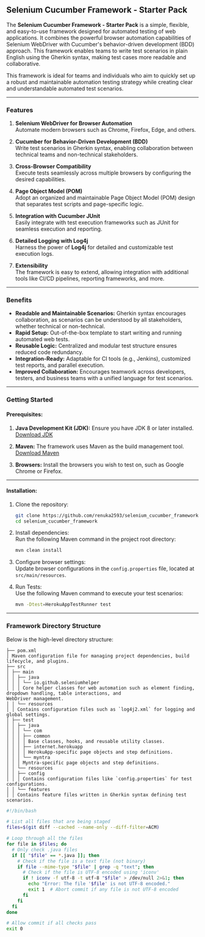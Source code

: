 ## Selenium Cucumber Framework - Starter Pack

The **Selenium Cucumber Framework - Starter Pack** is a simple, flexible, and easy-to-use framework designed for
automated testing of web applications. It combines the powerful browser automation capabilities of Selenium WebDriver
with Cucumber's behavior-driven development (BDD) approach. This framework enables teams to write test scenarios in
plain English using the Gherkin syntax, making test cases more readable and collaborative.

This framework is ideal for teams and individuals who aim to quickly set up a robust and maintainable automation testing
strategy while creating clear and understandable automated test scenarios.

---

### Features

1. **Selenium WebDriver for Browser Automation**  
   Automate modern browsers such as Chrome, Firefox, Edge, and others.

2. **Cucumber for Behavior-Driven Development (BDD)**  
   Write test scenarios in Gherkin syntax, enabling collaboration between technical teams and non-technical
   stakeholders.

3. **Cross-Browser Compatibility**  
   Execute tests seamlessly across multiple browsers by configuring the desired capabilities.

4. **Page Object Model (POM)**  
   Adopt an organized and maintainable Page Object Model (POM) design that separates test scripts and page-specific
   logic.

5. **Integration with Cucumber JUnit**  
   Easily integrate with test execution frameworks such as JUnit for seamless execution and reporting.

6. **Detailed Logging with Log4j**  
   Harness the power of **Log4j** for detailed and customizable test execution logs.

7. **Extensibility**  
   The framework is easy to extend, allowing integration with additional tools like CI/CD pipelines, reporting
   frameworks, and more.

---

### Benefits

- **Readable and Maintainable Scenarios:** Gherkin syntax encourages collaboration, as scenarios can be understood by
  all stakeholders, whether technical or non-technical.
- **Rapid Setup:** Out-of-the-box template to start writing and running automated web tests.
- **Reusable Logic:** Centralized and modular test structure ensures reduced code redundancy.
- **Integration-Ready:** Adaptable for CI tools (e.g., Jenkins), customized test reports, and parallel execution.
- **Improved Collaboration:** Encourages teamwork across developers, testers, and business teams with a unified language
  for test scenarios.

---

### Getting Started

#### Prerequisites:

1. **Java Development Kit (JDK):** Ensure you have JDK 8 or later installed.  
   [Download JDK](https://www.oracle.com/java/technologies/javase-downloads.html)

2. **Maven:** The framework uses Maven as the build management tool.
   [Download Maven](https://maven.apache.org/download.cgi)

3. **Browsers:** Install the browsers you wish to test on, such as Google Chrome or Firefox.


---

#### Installation:

1. Clone the repository:
   ```bash
   git clone https://github.com/renuka2593/selenium_cucumber_framework.git
   cd selenium_cucumber_framework
   ```

2. Install dependencies:  
   Run the following Maven command in the project root directory:
   ```bash
   mvn clean install
   ```

3. Configure browser settings:  
   Update browser configurations in the `config.properties` file, located at `src/main/resources`.

4. Run Tests:  
   Use the following Maven command to execute your test scenarios:
   ```bash
   mvn -Dtest=HerokuAppTestRunner test
   ```

---

### Framework Directory Structure

Below is the high-level directory structure:

```
├── pom.xml  
│ Maven configuration file for managing project dependencies, build lifecycle, and plugins.  
├── src  
│ ├── main  
│ │ ├── java  
│ │ │ └── io.github.seleniumhelper  
│ │ │ Core helper classes for web automation such as element finding, dropdown handling, table interactions, and
WebDriver management.  
│ │ └── resources  
│ │ Contains configuration files such as `log4j2.xml` for logging and global settings.  
│ ├── test  
│ │ ├── java  
│ │ │ └── com  
│ │ │ ├── common  
│ │ │ │ Base classes, hooks, and reusable utility classes.  
│ │ │ ├── internet.herokuapp  
│ │ │ │ HerokuApp-specific page objects and step definitions.  
│ │ │ └── myntra  
│ │ │ Myntra-specific page objects and step definitions.  
│ │ └── resources  
│ │ ├── config  
│ │ │ Contains configuration files like `config.properties` for test configurations.  
│ │ └── features  
│ │ Contains feature files written in Gherkin syntax defining test scenarios.
```
```bash
#!/bin/bash

# List all files that are being staged
files=$(git diff --cached --name-only --diff-filter=ACM)

# Loop through all the files
for file in $files; do
  # Only check .java files
  if [[ "$file" == *.java ]]; then
    # Check if the file is a text file (not binary)
    if file --mime-type "$file" | grep -q "text"; then
      # Check if the file is UTF-8 encoded using 'iconv'
      if ! iconv -f utf-8 -t utf-8 "$file" > /dev/null 2>&1; then
        echo "Error: The file '$file' is not UTF-8 encoded."
        exit 1  # Abort commit if any file is not UTF-8 encoded
      fi
    fi
  fi
done

# Allow commit if all checks pass
exit 0

```

